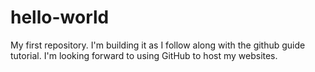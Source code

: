 # hello-world
My first repository.  I'm building it as I follow along with the github guide tutorial.
I'm looking forward to using GitHub to host my websites.
